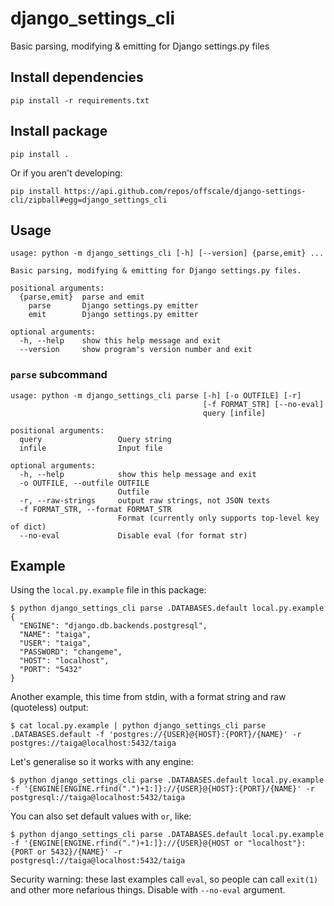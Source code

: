 django_settings_cli
===============
Basic parsing, modifying & emitting for Django settings.py files

## Install dependencies

    pip install -r requirements.txt

## Install package

    pip install .

Or if you aren't developing:

    pip install https://api.github.com/repos/offscale/django-settings-cli/zipball#egg=django_settings_cli

## Usage

    usage: python -m django_settings_cli [-h] [--version] {parse,emit} ...
    
    Basic parsing, modifying & emitting for Django settings.py files.
    
    positional arguments:
      {parse,emit}  parse and emit
        parse       Django settings.py emitter
        emit        Django settings.py emitter
    
    optional arguments:
      -h, --help    show this help message and exit
      --version     show program's version number and exit

### `parse` subcommand

    usage: python -m django_settings_cli parse [-h] [-o OUTFILE] [-r]
                                               [-f FORMAT_STR] [--no-eval]
                                               query [infile]
    
    positional arguments:
      query                 Query string
      infile                Input file
    
    optional arguments:
      -h, --help            show this help message and exit
      -o OUTFILE, --outfile OUTFILE
                            Outfile
      -r, --raw-strings     output raw strings, not JSON texts
      -f FORMAT_STR, --format FORMAT_STR
                            Format (currently only supports top-level key of dict)
      --no-eval             Disable eval (for format str)

## Example

Using the `local.py.example` file in this package:

    $ python django_settings_cli parse .DATABASES.default local.py.example
    {
      "ENGINE": "django.db.backends.postgresql",
      "NAME": "taiga",
      "USER": "taiga",
      "PASSWORD": "changeme",
      "HOST": "localhost",
      "PORT": "5432"
    }

Another example, this time from stdin, with a format string and raw (quoteless) output:

    $ cat local.py.example | python django_settings_cli parse .DATABASES.default -f 'postgres://{USER}@{HOST}:{PORT}/{NAME}' -r
    postgres://taiga@localhost:5432/taiga

Let's generalise so it works with any engine:

    $ python django_settings_cli parse .DATABASES.default local.py.example -f '{ENGINE[ENGINE.rfind(".")+1:]}://{USER}@{HOST}:{PORT}/{NAME}' -r
    postgresql://taiga@localhost:5432/taiga

You can also set default values with `or`, like:

    $ python django_settings_cli parse .DATABASES.default local.py.example -f '{ENGINE[ENGINE.rfind(".")+1:]}://{USER}@{HOST or "localhost"}:{PORT or 5432}/{NAME}' -r
    postgresql://taiga@localhost:5432/taiga

Security warning: these last examples call `eval`, so people can call `exit(1)` and other more nefarious things. Disable with `--no-eval` argument.

